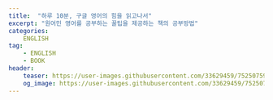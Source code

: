 ```yaml
---
title:  "하루 10분, 구글 영어의 힘을 읽고나서"
excerpt: "원어민 영어를 공부하는 꿀팁을 제공하는 책의 공부방법"
categories:
    ENGLISH
tag:
    - ENGLISH
    - BOOK
header:
    teaser: https://user-images.githubusercontent.com/33629459/75250759-6bda0400-581c-11ea-8b02-bd252da8270c.jpg
    og_image: https://user-images.githubusercontent.com/33629459/75250759-6bda0400-581c-11ea-8b02-bd252da8270c.jpg
---
```

